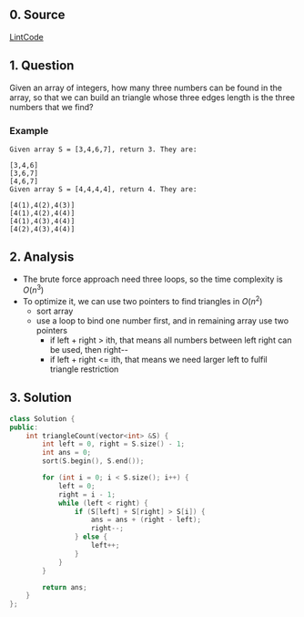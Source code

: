 ## 0. Source
[LintCode](http://www.lintcode.com/en/problem/triangle-count/)
## 1. Question
Given an array of integers, how many three numbers can be found in the array, so that we can build an triangle whose three edges length is the three numbers that we find?

### Example
```
Given array S = [3,4,6,7], return 3. They are:

[3,4,6]
[3,6,7]
[4,6,7]
Given array S = [4,4,4,4], return 4. They are:

[4(1),4(2),4(3)]
[4(1),4(2),4(4)]
[4(1),4(3),4(4)]
[4(2),4(3),4(4)]
```
## 2. Analysis

- The brute force approach need three loops, so the time complexity is $O(n^3)$
- To optimize it, we can use two pointers to find triangles in $O(n^2)$
  - sort array
  - use a loop to bind one number first, and in remaining array use two pointers
    - if left + right > ith, that means all numbers between left right can be used, then right--
    - if left + right <= ith, that means we need larger left to fulfil triangle restriction

## 3. Solution

```CPP
class Solution {
public:
    int triangleCount(vector<int> &S) {
        int left = 0, right = S.size() - 1;
        int ans = 0;
        sort(S.begin(), S.end());

        for (int i = 0; i < S.size(); i++) {
            left = 0;
            right = i - 1;
            while (left < right) {
                if (S[left] + S[right] > S[i]) {
                    ans = ans + (right - left);
                    right--;
                } else {
                    left++;
                }
            }
        }

        return ans;
    }
};
```